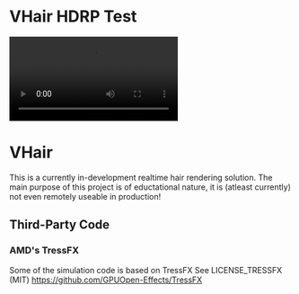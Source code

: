 # VHair HDRP Test

![gif](https://media.giphy.com/media/Drhnd5PLLQJtOSevyq/source.mp4)


# VHair

This is a currently in-development realtime hair rendering solution.
The main purpose of this project is of eductational nature, it is (atleast currently) not even remotely useable in production!

## Third-Party Code

### AMD's TressFX
Some of the simulation code is based on TressFX
See LICENSE_TRESSFX (MIT)
https://github.com/GPUOpen-Effects/TressFX
